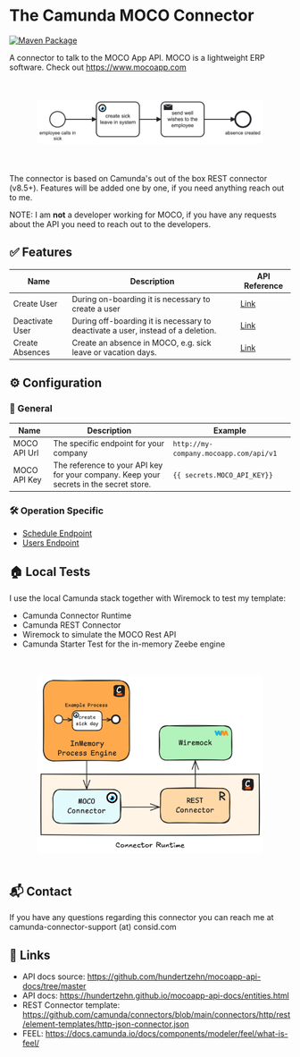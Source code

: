 # The Camunda MOCO Connector

[![Maven Package](https://github.com/consid-germany/camunda-moco-connector/actions/workflows/maven-build.yml/badge.svg)](https://github.com/consid-germany/camunda-moco-connector/actions/workflows/maven-build.yml)

A connector to talk to the MOCO App API. MOCO is a lightweight ERP software. Check out https://www.mocoapp.com

<p></p>
<p align="center" style="margin: 50px">
  <img src="example.png" width="500" alt="Example process with the MOCO connector"/>
</p>
<p></p>

The connector is based on Camunda's out of the box REST connector (v8.5+). Features will be added one by one, if you need anything reach out to me.

NOTE: I am **not** a developer working for MOCO, if you have any requests about the API you need to reach out to the developers.


## ✅ Features
| Name            | Description                                                                      | API Reference                                                                                 | 
|-----------------|----------------------------------------------------------------------------------|-----------------------------------------------------------------------------------------------|
| Create User     | During on-boarding it is necessary to create a user                              | [Link](https://hundertzehn.github.io/mocoapp-api-docs/sections/users.html#post-users)         |
| Deactivate User | During off-boarding it is necessary to deactivate a user, instead of a deletion. | [Link](https://hundertzehn.github.io/mocoapp-api-docs/sections/users.html#put-usersid)        |
| Create Absences | Create an absence in MOCO, e.g. sick leave or vacation days.                     | [Link](https://hundertzehn.github.io/mocoapp-api-docs/sections/schedules.html#post-schedules) |

## ⚙️ Configuration

### 📍 General
| Name            | Description                                                                                | Example                                |
|-----------------|--------------------------------------------------------------------------------------------|----------------------------------------|
| MOCO API Url    | The specific endpoint for your company                                                     | `http://my-company.mocoapp.com/api/v1` |
| MOCO API Key    | The reference to your API key for your company. Keep your secrets in the secret store.     | `{{ secrets.MOCO_API_KEY}}`            | 

### 🛠️ Operation Specific

* [Schedule Endpoint](./docs/Schedules.md)
* [Users Endpoint](./docs/Users.md)

## 🏠 Local Tests

I use the local Camunda stack together with Wiremock to test my template:

* Camunda Connector Runtime
* Camunda REST Connector
* Wiremock to simulate the MOCO Rest API
* Camunda Starter Test for the in-memory Zeebe engine

<p align="center" style="margin: 50px">
  <img src="test_setup.png" width="500" alt="Test setup"/>
</p>

## 📬 Contact

If you have any questions regarding this connector you can reach me at camunda-connector-support (at) consid.com

## 🔗 Links
* API docs source: https://github.com/hundertzehn/mocoapp-api-docs/tree/master
* API docs: https://hundertzehn.github.io/mocoapp-api-docs/entities.html
* REST Connector template: https://github.com/camunda/connectors/blob/main/connectors/http/rest/element-templates/http-json-connector.json
* FEEL: https://docs.camunda.io/docs/components/modeler/feel/what-is-feel/
